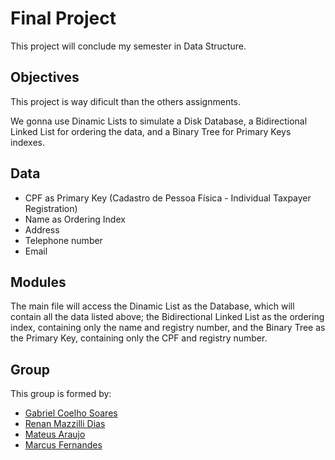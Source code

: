 # Final Project

This project will conclude my semester in Data Structure.

## Objectives

This project is way dificult than the others assignments.

We gonna use Dinamic Lists to simulate a Disk Database, a Bidirectional Linked List for ordering the data, and a Binary Tree for Primary Keys indexes.

## Data

- CPF as Primary Key (Cadastro de Pessoa Física - Individual Taxpayer Registration)
- Name as Ordering Index
- Address
- Telephone number
- Email

## Modules

The main file will access the Dinamic List as the Database, which will contain all the data listed above; the Bidirectional Linked List as the ordering index, containing only the name and registry number, and the Binary Tree as the Primary Key, containing only the CPF and registry number.

## Group

This group is formed by:

- [Gabriel Coelho Soares](https://github.com/GabrielCoelho)
- [Renan Mazzilli Dias](https://github.com/renan-mazzilli)
- [Mateus Araujo](https://github.com/M-Araujo26)
- [Marcus Fernandes](https://github.com/marcusfrnds)

